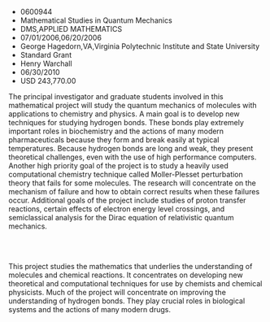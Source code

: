 
* 0600944
* Mathematical Studies in Quantum Mechanics
* DMS,APPLIED MATHEMATICS
* 07/01/2006,06/20/2006
* George Hagedorn,VA,Virginia Polytechnic Institute and State University
* Standard Grant
* Henry Warchall
* 06/30/2010
* USD 243,770.00

The principal investigator and graduate students involved in this mathematical
project will study the quantum mechanics of molecules with applications to
chemistry and physics. A main goal is to develop new techniques for studying
hydrogen bonds. These bonds play extremely important roles in biochemistry and
the actions of many modern pharmaceuticals because they form and break easily at
typical temperatures. Because hydrogen bonds are long and weak, they present
theoretical challenges, even with the use of high performance computers. Another
high priority goal of the project is to study a heavily used computational
chemistry technique called Moller-Plesset perturbation theory that fails for
some molecules. The research will concentrate on the mechanism of failure and
how to obtain correct results when these failures occur. Additional goals of the
project include studies of proton transfer reactions, certain effects of
electron energy level crossings, and semiclassical analysis for the Dirac
equation of relativistic quantum mechanics.

<br><br>

This project studies the mathematics that underlies the understanding of
molecules and chemical reactions. It concentrates on developing new theoretical
and computational techniques for use by chemists and chemical physicists. Much
of the project will concentrate on improving the understanding of hydrogen
bonds. They play crucial roles in biological systems and the actions of many
modern drugs.
